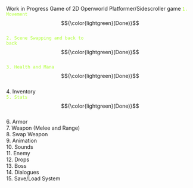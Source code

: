 Work in Progress Game of 2D Openworld Platformer/Sidescroller game
<code style="color : greenyellow">1.	Movement </code> $${\color{lightgreen}(Done)}$$ <br>
<code style="color : greenyellow">2.	Scene Swapping and back to back</code> $${\color{lightgreen}(Done)}$$ <br>
<code style="color : greenyellow">3.	Health and Mana</code> $${\color{lightgreen}(Done)}$$ <br>
4.	Inventory <br>
<code style="color : greenyellow">5.	Stats</code> $${\color{lightgreen}(Done)}$$ <br>
6.	Armor <br>
7.	Weapon (Melee and Range) <br>
8.	Swap Weapon <br>
9.	Animation <br>
10.	Sounds <br>
11.	Enemy <br>
12.	Drops <br>
13.	Boss <br>
14.	Dialogues <br>
15.	Save/Load System <br>
